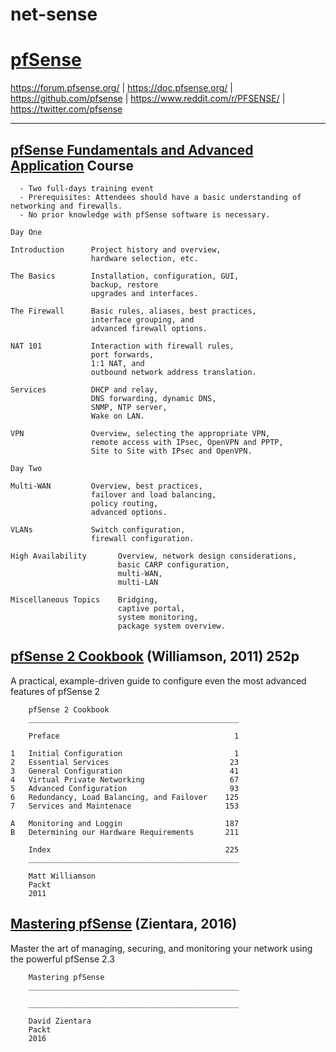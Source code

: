 # net-sense

# [pfSense](https://www.pfsense.org)

https://forum.pfsense.org/ | https://doc.pfsense.org/ | https://github.com/pfsense | https://www.reddit.com/r/PFSENSE/ | https://twitter.com/pfsense

---

## [pfSense Fundamentals and Advanced Application](https://www.pfsense.org/university/) Course
```
  - Two full-days training event
  - Prerequisites: Attendees should have a basic understanding of networking and firewalls.
  - No prior knowledge with pfSense software is necessary.
```

```
Day One

Introduction      Project history and overview,
                  hardware selection, etc.

The Basics        Installation, configuration, GUI,
                  backup, restore
                  upgrades and interfaces.

The Firewall      Basic rules, aliases, best practices,
                  interface grouping, and 
                  advanced firewall options.

NAT 101           Interaction with firewall rules,
                  port forwards,
                  1:1 NAT, and 
                  outbound network address translation.

Services          DHCP and relay,
                  DNS forwarding, dynamic DNS,
                  SNMP, NTP server,
                  Wake on LAN.

VPN               Overview, selecting the appropriate VPN,
                  remote access with IPsec, OpenVPN and PPTP,
                  Site to Site with IPsec and OpenVPN.
```

```
Day Two

Multi-WAN         Overview, best practices,
                  failover and load balancing,
                  policy routing,
                  advanced options.
                  
VLANs             Switch configuration,
                  firewall configuration.
                  
High Availability       Overview, network design considerations,
                        basic CARP configuration,
                        multi-WAN,
                        multi-LAN
                  
Miscellaneous Topics    Bridging,
                        captive portal,
                        system monitoring,
                        package system overview.
```

## [pfSense 2 Cookbook](https://www.packtpub.com/networking-and-servers/pfsense-2-cookbook) (Williamson, 2011) 252p

A practical, example-driven guide to configure even the most advanced features of pfSense 2

```
    pfSense 2 Cookbook
    _______________________________________________
    
    Preface                                       1
    
1   Initial Configuration                         1
2   Essential Services                           23
3   General Configuration                        41
4   Virtual Private Networking                   67
5   Advanced Configuration                       93
6   Redundancy, Load Balancing, and Failover    125
7   Services and Maintenace                     153

A   Monitoring and Loggin                       187
B   Determining our Hardware Requirements       211

    Index                                       225
    _______________________________________________
    
    Matt Williamson
    Packt
    2011
```

## [Mastering pfSense](https://www.packtpub.com/networking-and-servers/mastering-pfsense) (Zientara, 2016)

Master the art of managing, securing, and monitoring your network using the powerful pfSense 2.3

```
    Mastering pfSense
    _______________________________________________
    
    _______________________________________________
    
    David Zientara
    Packt
    2016
```
